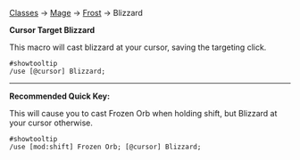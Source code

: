[Classes](https://github.com/Harurebi/HaruMacros/tree/master/Classes) -> [Mage](https://github.com/Harurebi/HaruMacros/tree/master/Classes/Mage) 
-> [Frost](https://github.com/Harurebi/HaruMacros/tree/master/Classes/Mage/Frost) -> Blizzard

**Cursor Target Blizzard**

This macro will cast blizzard at your cursor, saving the targeting click.
```
#showtooltip
/use [@cursor] Blizzard;
```

-------------

**Recommended Quick Key:**

This will cause you to cast Frozen Orb when holding shift, but Blizzard at your cursor otherwise.
```
#showtooltip
/use [mod:shift] Frozen Orb; [@cursor] Blizzard;
```
